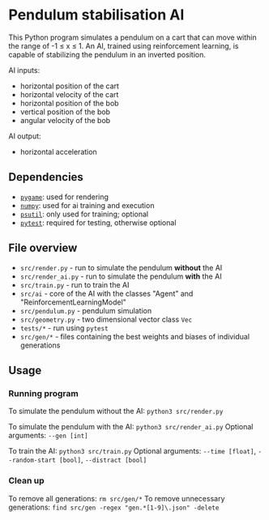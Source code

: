 # Pendulum stabilisation AI

This Python program simulates a pendulum on a cart that can move within the range of -1 ≤ x ≤ 1. An AI, trained using reinforcement learning, is capable of stabilizing the pendulum in an inverted position.

AI inputs:

- horizontal position of the cart
- horizontal velocity of the cart
- horizontal position of the bob
- vertical position of the bob
- angular velocity of the bob

AI output:

- horizontal acceleration

## Dependencies

- [`pygame`](https://www.pygame.org): used for rendering
- [`numpy`](https://numpy.org): used for ai training and execution
- [`psutil`](https://pypi.org/project/psutil/): only used for training; optional
- [`pytest`](https://docs.pytest.org): required for testing, otherwise optional

## File overview

- `src/render.py` - run to simulate the pendulum <b>without</b> the AI
- `src/render_ai.py` - run to simulate the pendulum <b>with</b> the AI
- `src/train.py` - run to train the AI
- `src/ai` - core of the AI with the classes "Agent" and "ReinforcementLearningModel"
- `src/pendulum.py` - pendulum simulation
- `src/geometry.py` - two dimensional vector class `Vec`
- `tests/*` - run using `pytest`
- `src/gen/*` - files containing the best weights and biases of individual generations

## Usage

### Running program

To simulate the pendulum without the AI: `python3 src/render.py`

To simulate the pendulum with the AI: `python3 src/render_ai.py`
Optional arguments: `--gen [int]`

To train the AI: `python3 src/train.py`
Optional arguments: `--time [float]`, `--random-start [bool]`, `--distract [bool]`

### Clean up

To remove all generations: `rm src/gen/*`
To remove unnecessary generations: `find src/gen -regex "gen.*[1-9]\.json" -delete`

